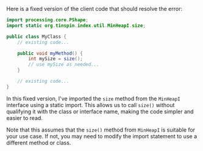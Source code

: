 Here is a fixed version of the client code that should resolve the error:
```java
import processing.core.PShape;
import static org.tinspin.index.util.MinHeapI.size;

public class MyClass {
    // existing code...

    public void myMethod() {
        int mySize = size();
        // use mySize as needed...
    }

    // existing code...
}
```
In this fixed version, I've imported the `size` method from the `MinHeapI` interface using a static import. This allows us to call `size()` without qualifying it with the class or interface name, making the code simpler and easier to read.

Note that this assumes that the `size()` method from `MinHeapI` is suitable for your use case. If not, you may need to modify the import statement to use a different method or class.